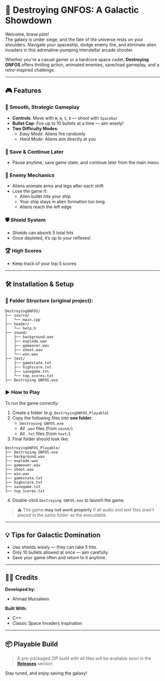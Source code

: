 # 🌌 Destroying GNFOS: A Galactic Showdown

Welcome, brave pilot!  
The galaxy is under siege, and the fate of the universe rests on your shoulders. Navigate your spaceship, dodge enemy fire, and eliminate alien invaders in this adrenaline-pumping interstellar arcade shooter.

Whether you're a casual gamer or a hardcore space cadet, **Destroying GNFOS** offers thrilling action, animated enemies, save/load gameplay, and a retro-inspired challenge.

---

## 🎮 Features

### 🚀 Smooth, Strategic Gameplay
- **Controls**: Move with `W`, `A`, `S`, `D` — shoot with `Spacebar`
- **Bullet Cap**: Fire up to 10 bullets at a time — aim wisely!
- **Two Difficulty Modes**:
  - *Easy Mode*: Aliens fire randomly
  - *Hard Mode*: Aliens aim directly at you

### 💾 Save & Continue Later
- Pause anytime, save game state, and continue later from the main menu

### 👾 Enemy Mechanics
- Aliens animate arms and legs after each shift
- Lose the game if:
  - Alien bullet hits your ship
  - Your ship stays in alien formation too long
  - Aliens reach the left edge

### 🛡️ Shield System
- Shields can absorb 5 total hits
- Once depleted, it’s up to your reflexes!

### 🏆 High Scores
- Keep track of your top 5 scores

---

## 🛠️ Installation & Setup

### 🔧 Folder Structure (original project):
```text
DestroyingGNFOS/
├── source/
│   └── main.cpp
├── header/
│   └── help.h
├── sound/
│   ├── background.wav
│   ├── explode.wav
│   ├── gameover.wav
│   ├── shoot.wav
│   └── win.wav
├── text/
│   ├── gamestate.txt
│   ├── highscore.txt
│   ├── savegame.txt
│   └── top_scores.txt
├── Destroying GNFOS.exe
```

### ▶️ How to Play

To run the game correctly:

1. Create a folder (e.g. `DestroyingGNFOS_Playable`)
2. Copy the following files into **one folder**:
   - `Destroying GNFOS.exe`
   - All `.wav` files (from `sound/`)
   - All `.txt` files (from `text/`)
3. Final folder should look like:
```text
DestroyingGNFOS_Playable/
├── Destroying GNFOS.exe
├── background.wav
├── explode.wav
├── gameover.wav
├── shoot.wav
├── win.wav
├── gamestate.txt
├── highscore.txt
├── savegame.txt
├── top_scores.txt
```
4. Double-click `Destroying GNFOS.exe` to launch the game.

> ⚠️ The game **may not work properly** if all audio and text files aren't placed in the same folder as the executable.

---

## 💡 Tips for Galactic Domination

- Use shields wisely — they can take 5 hits.
- Only 10 bullets allowed at once — aim carefully.
- Save your game often and return to it anytime.

---

## 👨‍🚀 Credits

**Developed by:**  
- Ahmad Mursaleen  

**Built With:**
- C++
- Classic Space Invaders inspiration

---

## 📦 Playable Build

> A pre-packaged ZIP build with all files will be available soon in the **[Releases](https://github.com/AVM4D/Destroying-GNFOS/releases)** section.

Stay tuned, and enjoy saving the galaxy!
